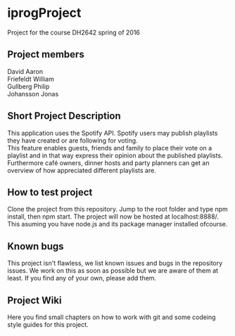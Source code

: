 # iprogProject
Project for the course DH2642 
spring of 2016

## Project members
David Aaron <br>
Friefeldt William <br>
Gullberg Philip <br>
Johansson Jonas

## Short Project Description
This application uses the Spotify API. Spotify users may publish playlists they have created or are following for voting. <br>
This feature enables guests, friends and family to place their vote on a playlist and in that way express their opinion about the published playlists. Furthermore café owners, dinner hosts and party planners can get an overview of how appreciated different playlists are.

## How to test project
Clone the project from this repository. Jump to the root folder and type npm install, then npm start. The project will now be hosted at localhost:8888/. This asuming you have node.js and its package manager installed ofcourse.

## Known bugs
This project isn't flawless, we list known issues and bugs in the repository issues. We work on this as soon as possible but we are aware of them at least. If you find any of your own, please add them.

## Project Wiki
Here you find small chapters on how to work with git and some codeing style guides for this project.
